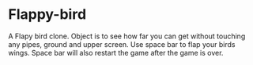 # Flappy-bird
A Flapy bird clone. 
Object is to see how far you can get without touching any pipes, ground and upper screen. 
Use space bar to flap your birds wings. 
Space bar will also restart the game after the game is over. 
